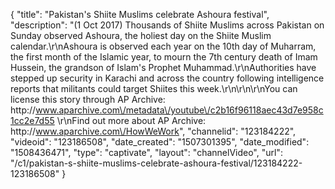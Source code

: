 {
    "title": "Pakistan's Shiite Muslims celebrate Ashoura festival",
    "description": "(1 Oct 2017) Thousands of Shiite Muslims across Pakistan on Sunday observed Ashoura, the holiest day on the Shiite Muslim calendar.\r\nAshoura is observed each year on the 10th day of Muharram, the first month of the Islamic year, to mourn the 7th century death of Imam Hussein, the grandson of Islam's Prophet Muhammad.\r\nAuthorities have stepped up security in Karachi and across the country following intelligence reports that militants could target Shiites this week.\r\n\r\n\r\nYou can license this story through AP Archive: http:\/\/www.aparchive.com\/metadata\/youtube\/c2b16f96118aec43d7e958c1cc2e7d55 \r\nFind out more about AP Archive: http:\/\/www.aparchive.com\/HowWeWork",
    "channelid": "123184222",
    "videoid": "123186508",
    "date_created": "1507301395",
    "date_modified": "1508436471",
    "type": "captivate",
    "layout": "channelVideo",
    "url": "\/c1\/pakistan-s-shiite-muslims-celebrate-ashoura-festival\/123184222-123186508"
}